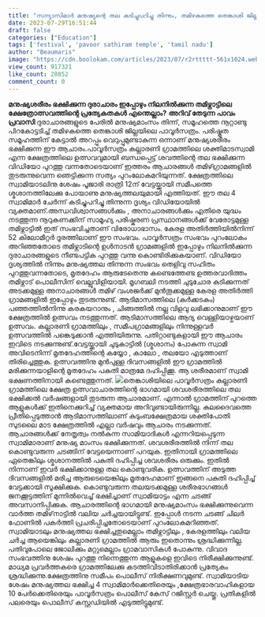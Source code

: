 ```yaml
---
title: "സന്യാസിമാർ മനുഷ്യന്റെ തല കടിച്ചുപറിച്ചു തിന്നും, തമിഴകത്തെ തെങ്കാശി ജില്ലയിലെ പാവൂർസത്രം ക്ഷേത്രോത്സവം"
date: 2023-07-29T16:51:44
draft: false
categories: ["Education"]
tags: ['festival', 'pavoor sathiram temple', 'tamil nadu']
author: "Beaumaris"
image: "https://cdn.boolokam.com/articles/2023/07/r2rttttt-561x1024.webp"
view_count: 917321
like_count: 28852
comment_count: 0
---
```


**മനുഷ്യശരീരം ഭക്ഷിക്കുന്ന ദുരാചാരം ഇപ്പോഴും നിലനിൽക്കുന്ന തമിഴ്നാട്ടിലെ ക്ഷേത്രോത്സവത്തിന്റെ പ്രത്യേകതകൾ എന്തെല്ലാം?** **അറിവ് തേടുന്ന പാവം പ്രവാസി** ദുരാചാരങ്ങളുടെ പേരിൽ മനുഷ്യമാംസം തിന്ന്, സമൂഹത്തെ നൂറ്റാണ്ടു പിറകോട്ടടിച്ച് തമിഴകത്തെ തെങ്കാശി ജില്ലയിലെ പാവൂർസത്രം. പരിഷ്കൃത സമൂഹത്തിന് കേട്ടാൽ അറപ്പും വെറുപ്പുമുണ്ടാകുന്ന ഒന്നാണ് മനുഷ്യശരീരം ഭക്ഷിക്കുന്ന ഈ ആചാരം.പാവൂർസത്രം കല്ലാരണി ഗ്രാമത്തിലെ ശക്തിമാടസ്വാമി എന്ന ക്ഷേത്രത്തിലെ ഉത്സവവുമായി ബന്ധപ്പെട്ട് ശവത്തിന്റെ തല ഭക്ഷിക്കുന്ന വിഡിയോ പുറത്തു വന്നതോടെയാണ് ഇത്തരം ആചാരങ്ങൾ തമിഴ്ഗ്രാമങ്ങളിൽ തുടരുന്നുവെന്ന ഞെട്ടിക്കുന്ന സത്യം പുറംലോകമറിയുന്നത്. ക്ഷേത്രത്തിലെ സ്വാമിയാടലിനു ശേഷം പൂജാരി രാത്രി 12ന് വേട്ടയ്ക്കായി സമീപത്തെ ശ്മശാനത്തിലേക്കു പോയാണു മനുഷ്യത്തലയുമായി എത്തിയത്. [](https://cdn.boolokam.com/articles/2023/07/r2rttttt.webp)ഈ തല 4 സ്വാമിമാർ ചേർന്ന് കടിച്ചുപറിച്ചു തിന്നുന്ന ദൃശ്യം വിഡിയോയിൽ വ്യക്തമാണ്.അന്ധവിശ്വാസങ്ങൾക്കും , അനാചാരങ്ങൾക്കും എതിരെ യുദ്ധം നടത്തുന്ന നൂറുകണക്കിന് സാമൂഹ്യ പരിഷ്കരണ പ്രസ്ഥാനങ്ങൾക്ക് വേരോട്ടമുള്ള തമിഴ്നാട്ടിൽ ഇത് സംഭവിച്ചതാണ് വിരോധാഭാസം. കേരള അതിർത്തിയിൽനിന്ന് 52 കിലോമീറ്റർ ദൂരത്തിലാണ് ഈ സംഭവം. പാവൂര്‍സത്രം സംഭവം പുറംലോകം അറിഞ്ഞതോടെ തമിഴ്നാടിന്റെ ഉൾനാടൻ ഗ്രാമങ്ങളിൽ ഇപ്പോഴും നിലനില്‍ക്കുന്ന ദുരാചാരങ്ങളുടെ നീണ്ടപട്ടിക പുറത്തു വന്നു കൊണ്ടിരിക്കുകയാണ്. വിഡിയോ ദൃശ്യത്തിൽ നിന്നും മനുഷ്യത്തല തിന്നുന്ന സംഭവം തെളിവു സഹിതം പുറത്തുവന്നതോടെ, മൃതദേഹം ആരുടേതെന്നു കണ്ടെത്തേണ്ട ഉത്തരവാദിത്തം തമിഴ്നാട് പൊലീസിന് വെല്ലുവിളിയായി. മൃഗബലി നടത്തി ചുടുചോര കുടിക്കുന്നത് അടക്കമുള്ള അനാചാരങ്ങൾ തമിഴ്‌ വംശജർക്ക് മുൻതൂക്കമുള്ള കേരള അതിര്‍ത്തി ഗ്രാമങ്ങളിൽ ഇപ്പോഴും തുടരുന്നുണ്ട്. ആടിമാസത്തിലെ (കർക്കടകം) പഞ്ഞത്തിൽനിന്നു കരകയറാനും , ചിങ്ങത്തിൽ നല്ല വിളവു ലഭിക്കാനുമാണ് ഈ ക്ഷേത്രത്തിൽ ഉത്സവം നടത്തുന്നത്. ആടിമാസത്തിലെ ആദ്യ വെള്ളിയാഴ്ചയാണ് ഉത്സവം. കല്ലാരണി ഗ്രാമത്തിലും , സമീപഗ്രാമങ്ങളിലും നിന്നുള്ളവർ ഉത്സവത്തിൽ പങ്കെടുക്കാൻ എത്തിയിരുന്നു. പതിറ്റാണ്ടുകളായി ഈ ആചാരം ഇവിടെ നടക്കുന്നുണ്ട്.വേട്ടയ്ക്കായി ചുടുകാട്ടിൽ (ശ്മശാനം) പോകുന്ന സ്വാമി അവിടെനിന്ന് മൃതദേഹത്തിന്റെ കയ്യോ , കാലോ , തലയോ എടുത്താണ് തിരിച്ചെത്തുക. ഉത്സവത്തിനു മുന്‍പുള്ള ദിവസങ്ങളിൽ ഈ ഗ്രാമത്തിൽ മരിക്കുന്നയാളിന്റെ മൃതദേഹം പകുതി മാത്രമേ ദഹിപ്പിക്കൂ. ആ ശരീരമാണ് സ്വാമി ഭക്ഷണത്തിനായി കണ്ടെത്തുന്നത്. [![](https://cdn.boolokam.com/articles/2023/07/fffwfff.jpg)](https://cdn.boolokam.com/articles/2023/07/fffwfff.jpg)തെങ്കാശിയിലെ പാവൂര്‍സത്രം കല്ലാരണി ഗ്രാമത്തിലെ ക്ഷേത്ര ഉത്സവാചാരത്തിന്റെ ഭാഗമായി ശവശരീരത്തിലെ തല ഭക്ഷിക്കല്‍ വര്‍ഷങ്ങളായി തുടരുന്ന ആചാരമാണ്. എന്നാല്‍ ഗ്രാമത്തിന് പുറത്തെ ആളുകള്‍ക്ക് ഇതിനെക്കുറിച്ച് വ്യക്തമായ അറിവുണ്ടായിരുന്നില്ല. കുലദൈവത്തെ പ്രീതിപ്പെടുത്താന്‍ ആടിമാസത്തിലാണ് കുടുംബക്ഷേത്രമായ ശക്തിപോതി സുടലൈ മാട ക്ഷേത്രത്തില്‍ എല്ലാ വര്‍ഷവും ആചാരം നടക്കുന്നത്. ആചാരങ്ങള്‍ക്ക് നേതൃത്വം നല്‍കുന്ന സാമിയാദികള്‍ എന്നറിയപ്പെടുന്ന സ്വാമിമാരാണ് മനുഷ്യ മാംസം ഭക്ഷിക്കുന്നത്. ശവശരീരത്തില്‍ നിന്ന് തല കൊണ്ടുവരുന്ന ചടങ്ങിന് വേട്ടയെന്നാണ് പറയുക. ഇതിനായി ഗ്രാമത്തിലെ ഏതെങ്കിലും ശ്മശാനത്തില്‍ പകുതി ദഹിപ്പിച്ച ശവശരീരം ഒരുക്കും. ഇതില്‍ നിന്നാണ് ഇവര്‍ ഭക്ഷിക്കാനുള്ള തല കൊണ്ടുവരിക. ഉത്സവത്തിന് അടുത്ത ദിവസങ്ങളില്‍ മരിച്ച ആരുടെയെങ്കിലും മൃതദേഹമാണ് ഇങ്ങനെ പകുതി ദഹിപ്പിച്ച് വേട്ടക്കായി സൂക്ഷിക്കുക. കൊണ്ടുവരുന്ന തലയടക്കമുള്ള ശരീരഭാഗങ്ങള്‍ ജനക്കൂട്ടത്തിന് മുന്നില്‍വെച്ച് ഭക്ഷിച്ചാണ് സ്വാമിയാട്ടം എന്ന ചടങ്ങ് അവസാനിപ്പിക്കുക. ആചാരത്തിന്റെ ഭാഗമായി മനുഷ്യമാംസം ഭക്ഷിക്കുന്നുവെന്ന വാര്‍ത്ത തമിഴ്‌നാട്ടില്‍ വലിയ ചര്‍ച്ചയായിട്ടുണ്ട്. ഇപ്പോൾ നടന്ന ചടങ്ങ് ചിലര്‍ ഫോണില്‍ പകര്‍ത്തി പ്രചരിപ്പിച്ചതോടെയാണ് പുറംലോകമറിഞ്ഞത്. സ്വാമിയാടലും മനുഷ്യത്തല ഭക്ഷിച്ചതുമെല്ലാം തമിഴ്നാട്ടിലും , കേരളത്തിലും വലിയ ചർച്ച ആയെങ്കിലും കല്ലാരണി ഗ്രാമത്തില്‍ ആരും ഇതൊന്നും ശ്രദ്ധിക്കുന്നില്ല. പതിവുപോലെ ജോലിക്കും മറ്റുമെല്ലാം ഗ്രാമവാസികൾ പോകുന്നു. വിവാദ സംഭവത്തിനു ശേഷം പുറത്തു നിന്നെത്തുന്ന ആളുകളെ ഇവിടെ നിരീക്ഷിക്കുന്നുണ്ട്. മാധ്യമ പ്രവർത്തകരെ ഗ്രാമത്തിലേക്കു കടത്തിവിടാതിരിക്കാൻ പ്രത്യേകം ശ്രദ്ധിക്കുന്നു.ക്ഷേത്രത്തിനു സമീപം പൊലീസ് നിരീക്ഷണവുമുണ്ട്. സ്വാമിയാടിയ ശേഷം മനുഷ്യത്തല ഭക്ഷിച്ച 4 സ്വാമിമാർക്കെതിരെയും ,ക്ഷേത്രഭാരവാഹികളായ 10 പേർക്കെതിരെയും പാവൂർസത്രം പൊലീസ് കേസ് റ‍ജിസ്റ്റർ ചെയ്തു. പ്രതികളില്‍ പലരെയും പൊലീസ് കസ്റ്റഡിയിൽ എടുത്തിട്ടുമുണ്ട്.
